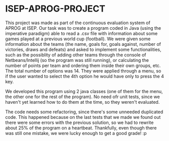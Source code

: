 # ISEP-APROG-PROJECT

This project was made as part of the continuous evaluation system of APROG at ISEP.
Our task was to create a program coded in Java (using the imperative paradigm) able to read a .csv file with information about some games played at a previous world cup (football). We were given some information about the teams (the name, goals for, goals against, number of victories, draws and defeats) and asked to implement some functionalities, such as the possiblity of adding other teams through the console of Netbeans/Intellij (so the program was still running), or calculating the number of points per team and ordering them inside their own groups, etc. The total number of options was 14. They were applied through a menu, so if the user wanted to select the 4th option he would have only to press the 4 key.

We developed this program using 2 java classes (one of them for the menu, the other one for the rest of the program). No need ofr unit tests, since we haven't yet learned how to do them at the time, so they weren't evaluated.

The code needs some refactoring, since there's some unneeded duplicated code. This happened because on the last tests that we made we found out there were some errors with the previous solution, so we had to rewrite about 25% of the program on a heartbeat.
Thankfully, even though there was still one mistake, we were lucky enough to get a good grade! :p
